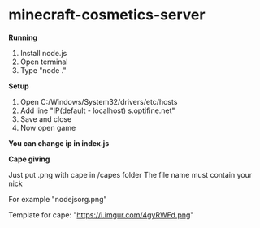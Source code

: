 # minecraft-cosmetics-server
 
**Running**

1. Install node.js
2. Open terminal
3. Type "node ."


**Setup**

1. Open C:/Windows/System32/drivers/etc/hosts
2. Add line "IP(default - localhost) s.optifine.net"
3. Save and close
4. Now open game

**You can change ip in index.js**

**Cape giving**

Just put .png with cape in /capes folder 
The file name must contain your nick

For example "nodejsorg.png"

Template for cape: "https://i.imgur.com/4gyRWFd.png"